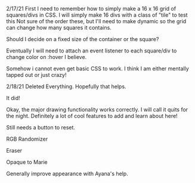 2/17/21
First I need to remember how to simply make a 16 x 16 grid of squares/divs in CSS.
I will simply make 16 divs with a class of "tile" to test this
Not sure of the order these, but I'll need to make dynamic so the grid can change
how many squares it contains.

Should I decide on a fixed size of the container or the square?

Eventually I will need to attach an event listener to each square/div to change color
on :hover I believe.

Somehow i cannot even get basic CSS to work. I think I am either mentally tapped out or just crazy!

2/18/21
Deleted Everything. Hopefully that helps.

It did!

Okay, the major drawing functionality works correctly. I will call it quits for the night.
Definitely a lot of cool features to add and learn about here!

Still needs a button to reset.

RGB Randomizer

Eraser

Opaque to Marie

Generally improve appearance with Ayana's help.

